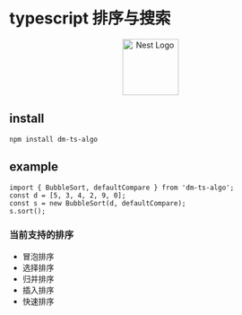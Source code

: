 <!--
 * @Description:
 * @Date: 2022-01-17 14:50:59
-->

# typescript 排序与搜索

<p align="center">
  <a href="https://github.com/chengdonglin/dm-ts-algo" target="blank"><img src="https://app.travis-ci.com/chengdonglin/dm-ts-algo.svg?branch=master" width="100" alt="Nest Logo" /></a>
</p>

## install

```
npm install dm-ts-algo
```

## example

```
import { BubbleSort, defaultCompare } from 'dm-ts-algo';
const d = [5, 3, 4, 2, 9, 0];
const s = new BubbleSort(d, defaultCompare);
s.sort();
```

### 当前支持的排序

-   冒泡排序
-   选择排序
-   归并排序
-   插入排序
-   快速排序
